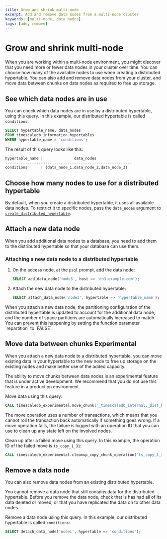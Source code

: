 ```yaml
---
title: Grow and shrink multi-node
excerpt: Add and remove data nodes from a multi-node cluster
keywords: [multi-node, data nodes]
tags: [add, remove]
---
```


# Grow and shrink multi-node

When you are working within a multi-node environment, you might discover that
you need more or fewer data nodes in your cluster over time. You can choose how
many of the available nodes to use when creating a distributed hypertable. You
can also add and remove data nodes from your cluster, and move data between
chunks on data nodes as required to free up storage.

## See which data nodes are in use

You can check which data nodes are in use by a distributed hypertable, using
this query. In this example, our distributed hypertable is called
`conditions`:

```sql
SELECT hypertable_name, data_nodes
FROM timescaledb_information.hypertables
WHERE hypertable_name = 'conditions';
```

The result of this query looks like this:

```sql
hypertable_name |              data_nodes
-----------------+---------------------------------------
conditions      | {data_node_1,data_node_2,data_node_3}
```

## Choose how many nodes to use for a distributed hypertable

By default, when you create a distributed hypertable, it uses all available
data nodes. To restrict it to specific nodes, pass the `data_nodes` argument to
[`create_distributed_hypertable`][create_distributed_hypertable].

## Attach a new data node

When you add additional data nodes to a database, you need to add them to the
distributed hypertable so that your database can use them.

<Procedure>

### Attaching a new data node to a distributed hypertable

1.  On the access node, at the `psql` prompt, add the data node:

    ```sql
    SELECT add_data_node('node3', host => 'dn3.example.com');
    ```

1.  Attach the new data node to the distributed hypertable:

    ```sql
    SELECT attach_data_node('node3', hypertable => 'hypertable_name');
    ```

<Highlight type="important">
When you attach a new data node, the partitioning configuration of the
distributed hypertable is updated to account for the additional data node, and
the number of space partitions are automatically increased to match. You can
prevent this happening by setting the function parameter `repartition` to
`FALSE`.
</Highlight>

</Procedure>

## Move data between chunks <Tag type="experimental">Experimental</Tag>

When you attach a new data node to a distributed hypertable, you can move
existing data in your hypertable to the new node to free up storage on the
existing nodes and make better use of the added capacity.

<Highlight type="warning">
The ability to move chunks between data nodes is an experimental feature that is
under active development. We recommend that you do not use this feature in a
production environment.
</Highlight>

Move data using this query:

```sql
CALL timescaledb_experimental.move_chunk('_timescaledb_internal._dist_hyper_1_1_chunk', 'data_node_3', 'data_node_2');
```

The move operation uses a number of transactions, which means that you cannot
roll the transaction back automatically if something goes wrong. If a move
operation fails, the failure is logged with an operation ID that you can use to
clean up any state left on the involved nodes.

Clean up after a failed move using this query. In this example, the operation ID
of the failed move is `ts_copy_1_31`:

```sql
CALL timescaledb_experimental.cleanup_copy_chunk_operation('ts_copy_1_31');
```

## Remove a data node

You can also remove data nodes from an existing distributed hypertable.

<Highlight type="warning">
You cannot remove a data node that still contains data for the distributed
hypertable. Before you remove the data node, check that is has had all of its
data deleted or moved, or that you have replicated the data on to other data
nodes.
</Highlight>

Remove a data node using this query. In this example, our distributed hypertable
is called `conditions`:

```sql
SELECT detach_data_node('node1', hypertable => 'conditions');
```

[create_distributed_hypertable]: /api/:currentVersion:/distributed-hypertables/create_distributed_hypertable/
